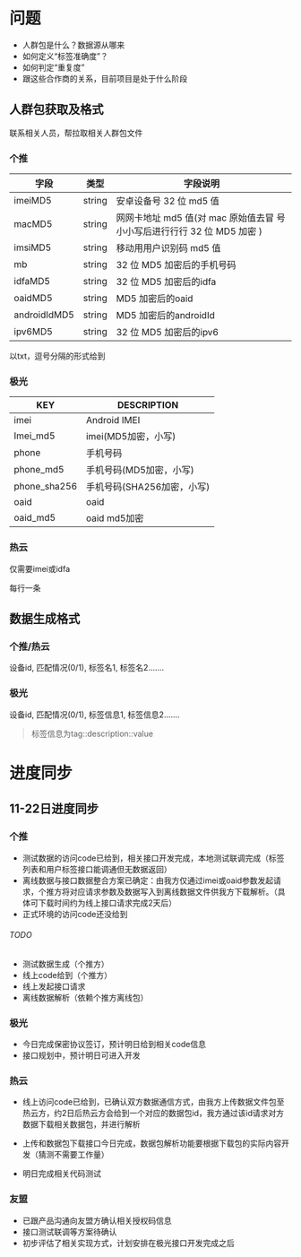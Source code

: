 # 问题

- 人群包是什么？数据源从哪来
- 如何定义“标签准确度”？
- 如何判定“重复度”
- 跟这些合作商的关系，目前项目是处于什么阶段

## 人群包获取及格式

联系相关人员，帮拉取相关人群包文件

### 个推

| 字段         | 类型   | 字段说明|
| ------------ | ------ | ----------|
| imeiMD5      | string | 安卓设备号 32 位 md5 值|
| macMD5       | string | ⽹网卡地址 md5 值(对 mac 原始值去冒 号⼩小写后进⾏行行 32 位 MD5 加密 ) |
| imsiMD5      | string | 移动⽤用户识别码 md5 值|
| mb           | string | 32 位 MD5 加密后的手机号码 |
| idfaMD5      | string | 32 位 MD5 加密后的idfa|
| oaidMD5      | string | MD5 加密后的oaid|
| androidIdMD5 | string | MD5 加密后的androidId|
| ipv6MD5      | string | 32 位 MD5 加密后的ipv6|

以txt，逗号分隔的形式给到

### 极光

| KEY          | DESCRIPTION                |
| ------------ | -------------------------- |
| imei         | Android IMEI               |
| Imei_md5     | imei(MD5加密，小写)        |
| phone        | 手机号码                   |
| phone_md5    | 手机号码(MD5加密，小写)    |
| phone_sha256 | 手机号码(SHA256加密，小写) |
| oaid         | oaid                       |
| oaid_md5     | oaid md5加密               |

### 热云

仅需要imei或idfa

每行一条

## 数据生成格式

### 个推/热云

设备id, 匹配情况(0/1), 标签名1, 标签名2.......

### 极光

设备id, 匹配情况(0/1), 标签信息1, 标签信息2.......

> 标签信息为tag::description::value



# 进度同步

## 11-22日进度同步

### 个推

- 测试数据的访问code已给到，相关接口开发完成，本地测试联调完成（标签列表和用户标签接口能调通但无数据返回）
- 离线数据与接口数据整合方案已确定：由我方仅通过imei或oaid参数发起请求，个推方将对应请求参数及数据写入到离线数据文件供我方下载解析。（具体可下载时间约为线上接口请求完成2天后）
- 正式环境的访问code还没给到

###### TODO
- 测试数据生成（个推方）
- 线上code给到（个推方）
- 线上发起接口请求
- 离线数据解析（依赖个推方离线包）

### 极光

- 今日完成保密协议签订，预计明日给到相关code信息
- 接口规划中，预计明日可进入开发

### 热云

- 线上访问code已给到，已确认双方数据通信方式，由我方上传数据文件包至热云方，约2日后热云方会给到一个对应的数据包id，我方通过该id请求对方数据下载相关数据包，并进行解析

- 上传和数据包下载接口今日完成，数据包解析功能要根据下载包的实际内容开发（猜测不需要工作量）

- 明日完成相关代码测试


### 友盟

- 已跟产品沟通向友盟方确认相关授权码信息
- 接口测试联调等方案待确认
- 初步评估了相关实现方式，计划安排在极光接口开发完成之后
